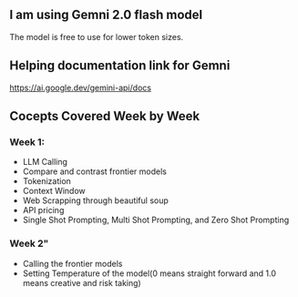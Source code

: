 ## I am using Gemni 2.0 flash model
The model is free to use for lower token sizes. 

## Helping documentation link for Gemni
https://ai.google.dev/gemini-api/docs

## Cocepts Covered Week by Week

### Week 1:
- LLM Calling
- Compare and contrast frontier models
- Tokenization
- Context Window
- Web Scrapping through beautiful soup
- API pricing
- Single Shot Prompting, Multi Shot Prompting, and Zero Shot Prompting

### Week 2"
- Calling the frontier models
- Setting Temperature of the model(0 means straight forward and 1.0 means creative and risk taking)